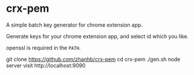 # crx-pem

A simple batch key generator for chrome extension app.

Generate keys for your chrome extension app, and select id which you like.

openssl is required in the `PATH`.

git clone https://github.com/zhanhb/crx-pem
cd crx-pem
./gen.sh
node server
visit http://localhost:9090
